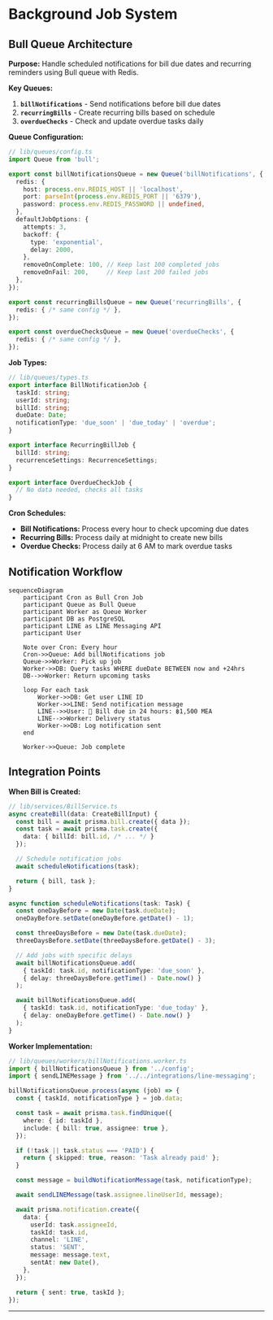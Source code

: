 # Background Job System

## Bull Queue Architecture

**Purpose:** Handle scheduled notifications for bill due dates and recurring reminders using Bull queue with Redis.

**Key Queues:**

1. **`billNotifications`** - Send notifications before bill due dates
2. **`recurringBills`** - Create recurring bills based on schedule
3. **`overdueChecks`** - Check and update overdue tasks daily

**Queue Configuration:**

```typescript
// lib/queues/config.ts
import Queue from 'bull';

export const billNotificationsQueue = new Queue('billNotifications', {
  redis: {
    host: process.env.REDIS_HOST || 'localhost',
    port: parseInt(process.env.REDIS_PORT || '6379'),
    password: process.env.REDIS_PASSWORD || undefined,
  },
  defaultJobOptions: {
    attempts: 3,
    backoff: {
      type: 'exponential',
      delay: 2000,
    },
    removeOnComplete: 100, // Keep last 100 completed jobs
    removeOnFail: 200,     // Keep last 200 failed jobs
  },
});

export const recurringBillsQueue = new Queue('recurringBills', {
  redis: { /* same config */ },
});

export const overdueChecksQueue = new Queue('overdueChecks', {
  redis: { /* same config */ },
});
```

**Job Types:**

```typescript
// lib/queues/types.ts
export interface BillNotificationJob {
  taskId: string;
  userId: string;
  billId: string;
  dueDate: Date;
  notificationType: 'due_soon' | 'due_today' | 'overdue';
}

export interface RecurringBillJob {
  billId: string;
  recurrenceSettings: RecurrenceSettings;
}

export interface OverdueCheckJob {
  // No data needed, checks all tasks
}
```

**Cron Schedules:**

- **Bill Notifications:** Process every hour to check upcoming due dates
- **Recurring Bills:** Process daily at midnight to create new bills
- **Overdue Checks:** Process daily at 6 AM to mark overdue tasks

## Notification Workflow

```mermaid
sequenceDiagram
    participant Cron as Bull Cron Job
    participant Queue as Bull Queue
    participant Worker as Queue Worker
    participant DB as PostgreSQL
    participant LINE as LINE Messaging API
    participant User

    Note over Cron: Every hour
    Cron->>Queue: Add billNotifications job
    Queue->>Worker: Pick up job
    Worker->>DB: Query tasks WHERE dueDate BETWEEN now and +24hrs
    DB-->>Worker: Return upcoming tasks

    loop For each task
        Worker->>DB: Get user LINE ID
        Worker->>LINE: Send notification message
        LINE-->>User: 📌 Bill due in 24 hours: ฿1,500 MEA
        LINE-->>Worker: Delivery status
        Worker->>DB: Log notification sent
    end

    Worker->>Queue: Job complete
```

## Integration Points

**When Bill is Created:**
```typescript
// lib/services/BillService.ts
async createBill(data: CreateBillInput) {
  const bill = await prisma.bill.create({ data });
  const task = await prisma.task.create({
    data: { billId: bill.id, /* ... */ }
  });

  // Schedule notification jobs
  await scheduleNotifications(task);

  return { bill, task };
}

async function scheduleNotifications(task: Task) {
  const oneDayBefore = new Date(task.dueDate);
  oneDayBefore.setDate(oneDayBefore.getDate() - 1);

  const threeDaysBefore = new Date(task.dueDate);
  threeDaysBefore.setDate(threeDaysBefore.getDate() - 3);

  // Add jobs with specific delays
  await billNotificationsQueue.add(
    { taskId: task.id, notificationType: 'due_soon' },
    { delay: threeDaysBefore.getTime() - Date.now() }
  );

  await billNotificationsQueue.add(
    { taskId: task.id, notificationType: 'due_today' },
    { delay: oneDayBefore.getTime() - Date.now() }
  );
}
```

**Worker Implementation:**
```typescript
// lib/queues/workers/billNotifications.worker.ts
import { billNotificationsQueue } from '../config';
import { sendLINEMessage } from '../../integrations/line-messaging';

billNotificationsQueue.process(async (job) => {
  const { taskId, notificationType } = job.data;

  const task = await prisma.task.findUnique({
    where: { id: taskId },
    include: { bill: true, assignee: true },
  });

  if (!task || task.status === 'PAID') {
    return { skipped: true, reason: 'Task already paid' };
  }

  const message = buildNotificationMessage(task, notificationType);

  await sendLINEMessage(task.assignee.lineUserId, message);

  await prisma.notification.create({
    data: {
      userId: task.assigneeId,
      taskId: task.id,
      channel: 'LINE',
      status: 'SENT',
      message: message.text,
      sentAt: new Date(),
    },
  });

  return { sent: true, taskId };
});
```

---
